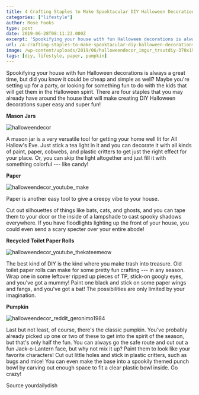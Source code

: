 ```yaml
---
title: 4 Crafting Staples to Make Spooktacular DIY Halloween Decorations
categories: ["lifestyle"]
author: Rose Fooks
type: post
date: 2019-06-28T08:11:23.000Z
excerpt: 'Spookifying your house with fun Halloween decorations is always a great time, but did you know it could be cheap and simple as well? Maybe you''re setting up for a party,'
url: /4-crafting-staples-to-make-spooktacular-diy-halloween-decorations/
image: /wp-content/uploads/2019/06/halloweendecor_imgur_trsutdiy-370x194.jpg
tags: [diy, lifestyle, paper, pumpkin]
---
```


Spookifying your house with fun Halloween decorations is always a great time, but did you know it could be cheap and simple as well? Maybe you're setting up for a party, or looking for something fun to do with the kids that will get them in the Halloween spirit. There are four staples that you may already have around the house that will make creating DIY Halloween decorations super easy and super fun!

**Mason Jars**

![halloweendecor](/wp-content/uploads/2019/06/halloweendecor_imgur_trsutdiy-300x158.jpg)

A mason jar is a very versatile tool for getting your home well lit for All Hallow's Eve. Just stick a tea light in it and you can decorate it with all kinds of paint, paper, cobwebs, and plastic critters to get just the right effect for your place. Or, you can skip the light altogether and just fill it with something colorful --- like candy!

**Paper**

![halloweendecor_youtube_make](/wp-content/uploads/2019/06/halloweendecor_youtube_make-300x158.jpg)

Paper is another easy tool to give a creepy vibe to your house.

Cut out silhouettes of things like bats, cats, and ghosts, and you can tape them to your door or the inside of a lampshade to cast spooky shadows everywhere. If you have floodlights lighting up the front of your house, you could even send a scary specter over your entire abode!

**Recycled Toilet Paper Rolls**

![halloweendecor_youtube_thekateemeow](/wp-content/uploads/2019/06/halloweendecor_youtube_thekateemeow-300x158.jpg)

The best kind of DIY is the kind where you make trash into treasure. Old toilet paper rolls can make for some pretty fun crafting --- in any season. Wrap one in some leftover ripped up pieces of TP, stick-on googly eyes, and you've got a mummy! Paint one black and stick on some paper wings and fangs, and you've got a bat! The possibilities are only limited by your imagination.

**Pumpkin**

![halloweendecor_reddit_geronimo1984](/wp-content/uploads/2019/06/halloweendecor_reddit_geronimo1984-300x158.jpg)

Last but not least, of course, there's the classic pumpkin. You've probably already picked up one or two of these to get into the spirit of the season, but that's only half the fun. You can always go the safe route and cut out a fun Jack-o-Lantern face, but why not mix it up? Paint them to look like your favorite characters! Cut out little holes and stick in plastic critters, such as bugs and mice! You can even make the base into a spookily themed punch bowl by carving out enough space to fit a clear plastic bowl inside. Go crazy!

Source yourdailydish
